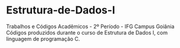 # Estrutura-de-Dados-I
Trabalhos e Códigos Acadêmicos - 2º Período - IFG Campus Goiânia
Códigos produzidos durante o curso de Estrutura de Dados I, com linguagem de programação C.
